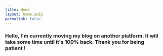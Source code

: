 ```yaml
---
title: Home
layout: home.swig
permalink: false
---
```


### Hello, I'm currently moving my blog on another platform. It will take some time until it's 100% back. Thank you for being patient !
